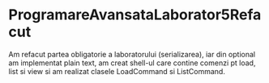 # ProgramareAvansataLaborator5Refacut
Am refacut partea obligatorie a laboratorului (serializarea), iar din optional am implementat plain text, am creat shell-ul care contine comenzi pt load, list si view si am realizat clasele LoadCommand si ListCommand.
